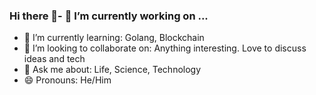 ### Hi there 👋- 🔭 I’m currently working on ...
- 🌱 I’m currently learning:  Golang, Blockchain
- 👯 I’m looking to collaborate on: Anything interesting. Love to discuss ideas and tech
- 💬 Ask me about: Life, Science, Technology
- 😄 Pronouns: He/Him

<!--
**rawatsushil/rawatsushil** is a ✨ _special_ ✨ repository because its `README.md` (this file) appears on your GitHub profile.

Here are some ideas to get you started:

- 🔭 I’m currently working on ...
- 🌱 I’m currently learning ...
- 👯 I’m looking to collaborate on ...
- 🤔 I’m looking for help with ...
- 💬 Ask me about ...
- 📫 How to reach me: ...
- 😄 Pronouns: ...
- ⚡ Fun fact: ...
-->
